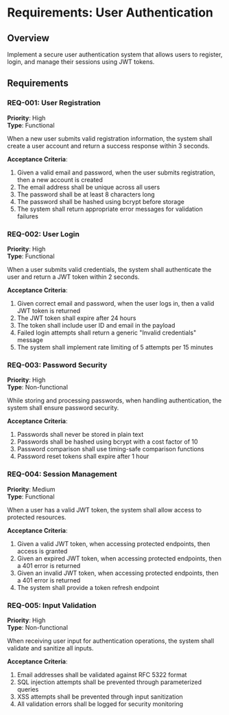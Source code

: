 # Requirements: User Authentication

## Overview

Implement a secure user authentication system that allows users to register, login, and manage their sessions using JWT tokens.

## Requirements

### REQ-001: User Registration
**Priority**: High  
**Type**: Functional

When a new user submits valid registration information, the system shall create a user account and return a success response within 3 seconds.

**Acceptance Criteria**:
1. Given a valid email and password, when the user submits registration, then a new account is created
2. The email address shall be unique across all users
3. The password shall be at least 8 characters long
4. The password shall be hashed using bcrypt before storage
5. The system shall return appropriate error messages for validation failures

### REQ-002: User Login
**Priority**: High  
**Type**: Functional

When a user submits valid credentials, the system shall authenticate the user and return a JWT token within 2 seconds.

**Acceptance Criteria**:
1. Given correct email and password, when the user logs in, then a valid JWT token is returned
2. The JWT token shall expire after 24 hours
3. The token shall include user ID and email in the payload
4. Failed login attempts shall return a generic "Invalid credentials" message
5. The system shall implement rate limiting of 5 attempts per 15 minutes

### REQ-003: Password Security
**Priority**: High  
**Type**: Non-functional

While storing and processing passwords, when handling authentication, the system shall ensure password security.

**Acceptance Criteria**:
1. Passwords shall never be stored in plain text
2. Passwords shall be hashed using bcrypt with a cost factor of 10
3. Password comparison shall use timing-safe comparison functions
4. Password reset tokens shall expire after 1 hour

### REQ-004: Session Management
**Priority**: Medium  
**Type**: Functional

When a user has a valid JWT token, the system shall allow access to protected resources.

**Acceptance Criteria**:
1. Given a valid JWT token, when accessing protected endpoints, then access is granted
2. Given an expired JWT token, when accessing protected endpoints, then a 401 error is returned
3. Given an invalid JWT token, when accessing protected endpoints, then a 401 error is returned
4. The system shall provide a token refresh endpoint

### REQ-005: Input Validation
**Priority**: High  
**Type**: Non-functional

When receiving user input for authentication operations, the system shall validate and sanitize all inputs.

**Acceptance Criteria**:
1. Email addresses shall be validated against RFC 5322 format
2. SQL injection attempts shall be prevented through parameterized queries
3. XSS attempts shall be prevented through input sanitization
4. All validation errors shall be logged for security monitoring